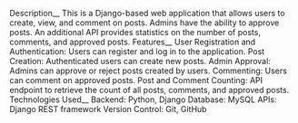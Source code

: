 Description__
This is a Django-based web application that allows users to create, view, and comment on posts. Admins have the ability to approve posts. An additional API provides statistics on the number of posts, comments, and approved posts.
Features__
User Registration and Authentication: Users can register and log in to the application.
Post Creation: Authenticated users can create new posts.
Admin Approval: Admins can approve or reject posts created by users.
Commenting: Users can comment on approved posts.
Post and Comment Counting: API endpoint to retrieve the count of all posts, comments, and approved posts.
Technologies Used__
Backend: Python, Django
Database: MySQL
APIs: Django REST framework
Version Control: Git, GitHub
